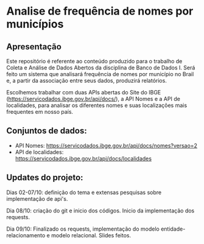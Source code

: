 # Analise de frequência de nomes por municípios

## Apresentação
Este repositório é referente ao conteúdo produzido para o trabalho de Coleta e Análise de Dados Abertos da disciplina de Banco de Dados I. Será feito um sistema que analisará frequência de nomes por município no Brail e, a partir da associação entre seus dados, produzirá relatórios. 

Escolhemos trabalhar com duas APIs abertas do Site do IBGE (https://servicodados.ibge.gov.br/api/docs/), a API Nomes e a API de localidades, para analisar os diferentes nomes e suas localizações mais frequentes em nosso país.

## Conjuntos de dados:
- API Nomes: https://servicodados.ibge.gov.br/api/docs/nomes?versao=2
- API de localidades: https://servicodados.ibge.gov.br/api/docs/localidades

## Updates do projeto:

Dias 02-07/10: definição do tema e extensas pesquisas sobre implementação de api's.

Dia 08/10: criação do git e inicio dos códigos. Inicio da implementação dos requests.

Dia 09/10: Finalizado os requests, implementação do modelo entidade-relacionamento e modelo relacional. Slides feitos.